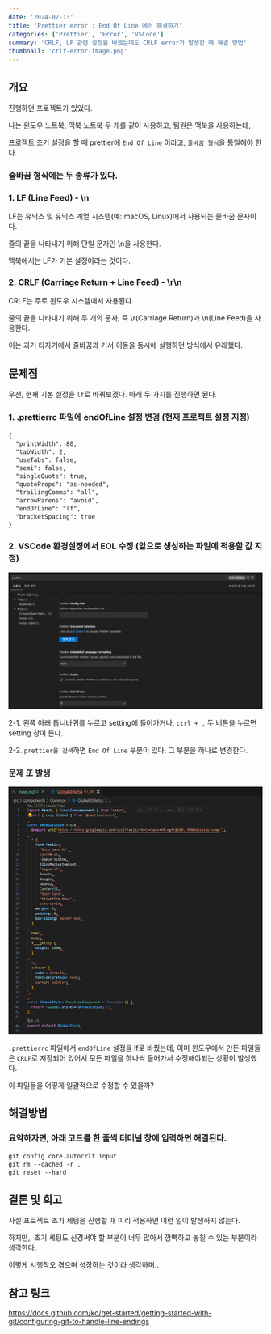 ```yaml
---
date: '2024-07-13'
title: 'Prettier error : End Of Line 에러 해결하기'
categories: ['Prettier', 'Error', 'VSCode']
summary: 'CRLF, LF 관련 설정을 바꿨는데도 CRLF error가 발생할 때 해결 방법'
thumbnail: 'crlf-error-image.png'
---
```


## 개요

진행하던 프로젝트가 있었다.

나는 윈도우 노트북, 맥북 노트북 두 개를 같이 사용하고, 팀원은 맥북을 사용하는데,

프로젝트 초기 설정을 할 때 prettier에 `End Of Line` 이라고, `줄바꿈 형식`을 통일해야 한다.

### 줄바꿈 형식에는 두 종류가 있다.

### 1. LF (Line Feed) - \n

LF는 유닉스 및 유닉스 계열 시스템(예: macOS, Linux)에서 사용되는 줄바꿈 문자이다.

줄의 끝을 나타내기 위해 단일 문자인 \n을 사용한다.

맥북에서는 LF가 기본 설정이라는 것이다.

### 2. CRLF (Carriage Return + Line Feed) - \r\n

CRLF는 주로 윈도우 시스템에서 사용된다.

줄의 끝을 나타내기 위해 두 개의 문자, 즉 \r(Carriage Return)과 \n(Line Feed)을 사용한다.

이는 과거 타자기에서 줄바꿈과 커서 이동을 동시에 실행하던 방식에서 유래했다.

## 문제점

우선, 현재 기본 설정을 `lf`로 바꿔보겠다. 아래 두 가지를 진행하면 된다.

### 1. .prettierrc 파일에 endOfLine 설정 변경 (현재 프로젝트 설정 지정)

```javascript{9}
{
  "printWidth": 80,
  "tabWidth": 2,
  "useTabs": false,
  "semi": false,
  "singleQuote": true,
  "quoteProps": "as-needed",
  "trailingComma": "all",
  "arrowParens": "avoid",
  "endOfLine": "lf",
  "bracketSpacing": true
}
```

### 2. VSCode 환경설정에서 EOL 수정 (앞으로 생성하는 파일에 적용할 값 지정)

![eol-setting-page](EOL.png)

2-1. 왼쪽 아래 톱니바퀴를 누르고 setting에 들어가거나, `ctrl + ,` 두 버튼을 누르면 setting 창이 뜬다.

2-2. `prettier을 검색`하면 `End Of Line` 부분이 있다. 그 부분을 하나로 변경한다.

### 문제 또 발생

![crlf-error-image](crlf-error-image.png)

`.prettierrc` 파일에서 `endOfLine` 설정을 lf로 바꿨는데, 이미 윈도우에서 만든 파일들은 `CRLF`로 저장되어 있어서 모든 파일을 하나씩 들어가서 수정해야되는 상황이 발생했다.

이 파일들을 어떻게 일괄적으로 수정할 수 있을까?

## 해결방법

### 요약하자면, 아래 코드를 한 줄씩 터미널 창에 입력하면 해결된다.

```shell
git config core.autocrlf input
git rm --cached -r .
git reset --hard
```

## 결론 및 회고

사실 프로젝트 초기 세팅을 진행할 때 미리 적용하면 이런 일이 발생하지 않는다.

하지만,, 초기 세팅도 신경써야 할 부분이 너무 많아서 깜빡하고 놓칠 수 있는 부분이라 생각한다.

이렇게 시행착오 겪으며 성장하는 것이라 생각하며..

## 참고 링크

https://docs.github.com/ko/get-started/getting-started-with-git/configuring-git-to-handle-line-endings
